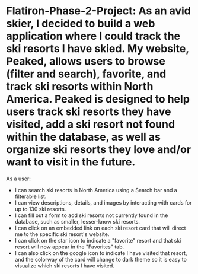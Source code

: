 # Flatiron-Phase-2-Project: As an avid skier, I decided to build a web application where I could track the ski resorts I have skied. My website, Peaked, allows users to browse (filter and search), favorite, and track ski resorts within North America. Peaked is designed to help users track ski resorts they have visited, add a ski resort not found within the database, as well as organize ski resorts they love and/or want to visit in the future.

As a user:
 - I can search ski resorts in North America using a Search bar and a filterable list.
 - I can view descriptions, details, and images by interacting with cards for up to 130 ski resorts.
 - I can fill out a form to add ski resorts not currently found in the database, such as smaller, lesser-know ski resorts.
 - I can click on an embedded link on each ski resort card that will direct me to the specific ski resort's website.
 - I can click on the star icon to indicate a "favorite" resort and that ski resort will now appear in the "Favorites" tab.
 - I can also click on the google icon to indicate I have visited that resort, and the colorway of the card will change to dark theme so it is easy to visualize which ski resorts I have visited.